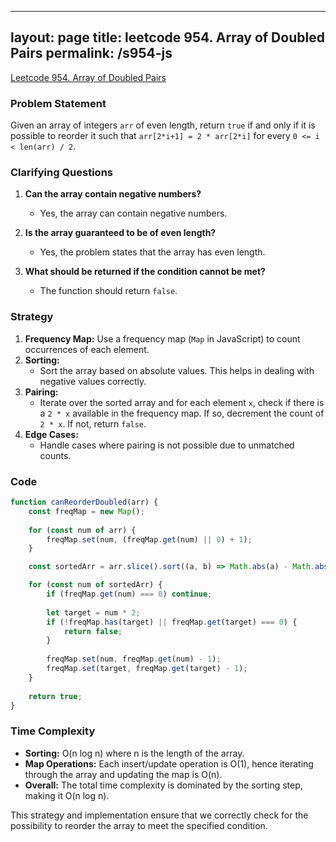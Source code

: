 
---
layout: page
title: leetcode 954. Array of Doubled Pairs
permalink: /s954-js
---
[Leetcode 954. Array of Doubled Pairs](https://algoadvance.github.io/algoadvance/l954)
### Problem Statement
Given an array of integers `arr` of even length, return `true` if and only if it is possible to reorder it such that `arr[2*i+1] = 2 * arr[2*i]` for every `0 <= i < len(arr) / 2`.

### Clarifying Questions
1. **Can the array contain negative numbers?**
   - Yes, the array can contain negative numbers.
   
2. **Is the array guaranteed to be of even length?**
   - Yes, the problem states that the array has even length.

3. **What should be returned if the condition cannot be met?**
   - The function should return `false`.

### Strategy
1. **Frequency Map:** Use a frequency map (`Map` in JavaScript) to count occurrences of each element.
2. **Sorting:**
   - Sort the array based on absolute values. This helps in dealing with negative values correctly.
3. **Pairing:**
   - Iterate over the sorted array and for each element `x`, check if there is a `2 * x` available in the frequency map. If so, decrement the count of `2 * x`. If not, return `false`.
4. **Edge Cases:**
   - Handle cases where pairing is not possible due to unmatched counts.

### Code
```javascript
function canReorderDoubled(arr) {
    const freqMap = new Map();
    
    for (const num of arr) {
        freqMap.set(num, (freqMap.get(num) || 0) + 1);
    }

    const sortedArr = arr.slice().sort((a, b) => Math.abs(a) - Math.abs(b));

    for (const num of sortedArr) {
        if (freqMap.get(num) === 0) continue;
        
        let target = num * 2;
        if (!freqMap.has(target) || freqMap.get(target) === 0) {
            return false;
        }
        
        freqMap.set(num, freqMap.get(num) - 1);
        freqMap.set(target, freqMap.get(target) - 1);
    }
    
    return true;
}
```

### Time Complexity
- **Sorting:** O(n log n) where n is the length of the array.
- **Map Operations:** Each insert/update operation is O(1), hence iterating through the array and updating the map is O(n).
- **Overall:** The total time complexity is dominated by the sorting step, making it O(n log n).

This strategy and implementation ensure that we correctly check for the possibility to reorder the array to meet the specified condition.